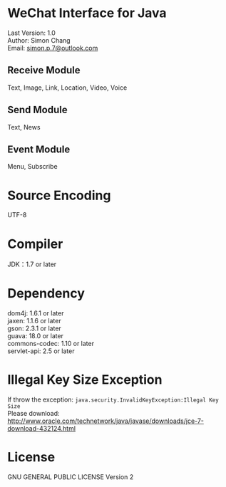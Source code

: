WeChat Interface for Java
=========================
Last Version: 1.0<br>
Author: Simon Chang<br>
Email: simon.p.7@outlook.com

Receive Module
--------------
Text, Image, Link, Location, Video, Voice

Send Module
-----------
Text, News

Event Module
------------
Menu, Subscribe

Source Encoding
===============
UTF-8

Compiler
========
JDK：1.7 or later

Dependency
==========
dom4j: 1.6.1 or later<br>
jaxen: 1.1.6 or later<br>
gson: 2.3.1 or later<br>
guava: 18.0 or later<br>
commons-codec: 1.10 or later<br>
servlet-api: 2.5 or later


Illegal Key Size Exception
==========================
If throw the exception: `java.security.InvalidKeyException:Illegal Key Size`<br>
Please download: http://www.oracle.com/technetwork/java/javase/downloads/jce-7-download-432124.html


License
=======
GNU GENERAL PUBLIC LICENSE Version 2